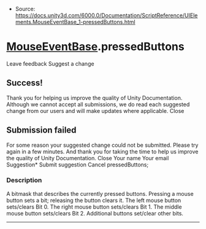 * Source: https://docs.unity3d.com/6000.0/Documentation/ScriptReference/UIElements.MouseEventBase_1-pressedButtons.html

#  [MouseEventBase<T0>](https://docs.unity3d.com/6000.0/Documentation/ScriptReference/UIElements.MouseEventBase_1.html).pressedButtons
Leave feedback
Suggest a change
## Success!
Thank you for helping us improve the quality of Unity Documentation. Although we cannot accept all submissions, we do read each suggested change from our users and will make updates where applicable.
Close
## Submission failed
For some reason your suggested change could not be submitted. Please <a>try again</a> in a few minutes. And thank you for taking the time to help us improve the quality of Unity Documentation.
Close
Your name Your email Suggestion* Submit suggestion
Cancel
pressedButtons; 
### Description
A bitmask that describes the currently pressed buttons. 
Pressing a mouse button sets a bit; releasing the button clears it. The left mouse button sets/clears Bit 0. The right mouse button sets/clears Bit 1. The middle mouse button sets/clears Bit 2. Additional buttons set/clear other bits. 
* * *
